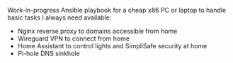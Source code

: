Work-in-progress Ansible playbook for a cheap x86 PC or laptop to handle basic tasks I always need available:
  - Nginx reverse proxy to domains accessible from home
  - Wireguard VPN to connect from home
  - Home Assistant to control lights and SimpliSafe security at home
  - Pi-hole DNS sinkhole 
